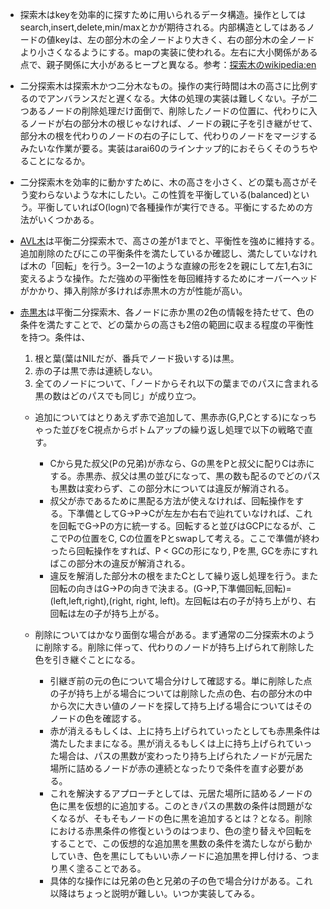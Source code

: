 - 探索木はkeyを効率的に探すために用いられるデータ構造。操作としてはsearch,insert,delete,min/maxとかが期待される。内部構造としてはあるノードの値keyは、左の部分木の全ノードより大きく、右の部分木の全ノードより小さくなるようにする。mapの実装に使われる。左右に大小関係がある点で、親子関係に大小があるヒープと異なる。参考：[探索木のwikipedia:en](https://en.wikipedia.org/wiki/Search_tree)

- 二分探索木は探索木かつ二分木なもの。操作の実行時間は木の高さに比例するのでアンバランスだと遅くなる。大体の処理の実装は難しくない。子が二つあるノードの削除処理だけ面倒で、削除したノードの位置に、代わりに入るノードが右の部分木の根じゃなければ、ノードの親に子を引き継がせて、部分木の根を代わりのノードの右の子にして、代わりのノードをマージするみたいな作業が要る。実装はarai60のラインナップ的におそらくそのうちやることになるか。

- 二分探索木を効率的に動かすために、木の高さを小さく、どの葉も高さがそう変わらないような木にしたい。この性質を平衡している(balanced)という。平衡していればO(logn)で各種操作が実行できる。平衡にするための方法がいくつかある。

- [AVL木](https://en.wikipedia.org/wiki/AVL_tree)は平衡二分探索木で、高さの差が1までと、平衡性を強めに維持する。追加削除のたびにこの平衡条件を満たしているか確認し、満たしていなければ木の「回転」を行う。3ー2ー1のような直線の形を2を親にして左1,右3に変えるような操作。ただ強めの平衡性を毎回維持するためにオーバーヘッドがかかり、挿入削除が多ければ赤黒木の方が性能が高い。

- [赤黒木](https://en.wikipedia.org/wiki/Red%E2%80%93black_tree)は平衡二分探索木、各ノードに赤か黒の2色の情報を持たせて、色の条件を満たすことで、どの葉からの高さも2倍の範囲に収まる程度の平衡性を持つ。条件は、
    1. 根と葉(葉はNILだが、番兵でノード扱いする)は黒。
    2. 赤の子は黒で赤は連続しない。
    3. 全てのノードについて、「ノードからそれ以下の葉までのパスに含まれる黒の数はどのパスでも同じ」が成り立つ。

  - 追加についてはとりあえず赤で追加して、黒赤赤(G,P,Cとする)になっちゃった並びをC視点からボトムアップの繰り返し処理で以下の戦略で直す。
    - Cから見た叔父(Pの兄弟)が赤なら、Gの黒をPと叔父に配りCは赤にする。赤黒赤、叔父は黒の並びになって、黒の数も配るのでどのパスも黒数は変わらず、この部分木については違反が解消される。
    - 叔父が赤であるために黒配る方法が使えなければ、回転操作をする。下準備としてG→P→Cが左左か右右で辿れていなければ、これを回転でG→Pの方に統一する。回転すると並びはGCPになるが、ここでPの位置をC, Cの位置をPとswapして考える。ここで準備が終わったら回転操作をすれば、P < GCの形になり, Pを黒, GCを赤にすればこの部分木の違反が解消される。
    - 違反を解消した部分木の根をまたCとして繰り返し処理を行う。また回転の向きはG→Pの向きで決まる。(G→P,下準備回転,回転)=(left,left,right),(right, right, left)。左回転は右の子が持ち上がり、右回転は左の子が持ち上がる。
    
  - 削除についてはかなり面倒な場合がある。まず通常の二分探索木のように削除する。削除に伴って、代わりのノードが持ち上げられて削除した色を引き継ぐことになる。
    - 引継ぎ前の元の色について場合分けして確認する。単に削除した点の子が持ち上がる場合については削除した点の色、右の部分木の中から次に大きい値のノードを探して持ち上げる場合についてはそのノードの色を確認する。
    - 赤が消えるもしくは、上に持ち上げられていったとしても赤黒条件は満たしたままになる。黒が消えるもしくは上に持ち上げられていった場合は、パスの黒数が変わったり持ち上げられたノードが元居た場所に詰めるノードが赤の連続となったりで条件を直す必要がある。
     - これを解決するアプローチとしては、元居た場所に詰めるノードの色に黒を仮想的に追加する。このときパスの黒数の条件は問題がなくなるが、そもそもノードの色に黒を追加するとは？となる。削除における赤黒条件の修復というのはつまり、色の塗り替えや回転をすることで、この仮想的な追加黒を黒数の条件を満たしながら動かしていき、色を黒にしてもいい赤ノードに追加黒を押し付ける、つまり黒く塗ることである。
    - 具体的な操作には兄弟の色と兄弟の子の色で場合分けがある。これ以降はちょっと説明が難しい。いつか実装してみる。

